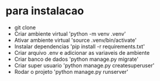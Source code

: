﻿# para instalacao 
- git clone
- Criar ambiente virtual 'python -m venv .venv'
- Ativar ambiente virtual 'source .venv/bin/activate'
- Instalar dependencias 'pip install -r requirements.txt'
- Criar arquivo .env e adicionar as variaveis de ambiente
- Criar banco de dados 'python manage.py migrate'
- Criar super usuario 'python manage.py createsuperuser'
- Rodar o projeto 'python manage.py runserver'
```
